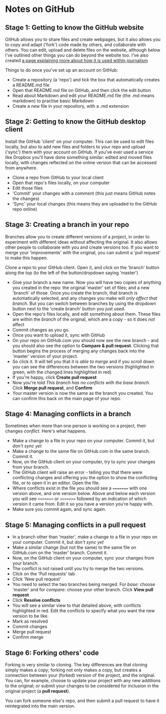 # Notes on GitHub

## Stage 1: Getting to know the GitHub website

GitHub allows you to share files and create webpages, but it also allows you to copy and adapt ('fork') code made by others, and collaborate with others. You can edit, upload and delete files on the website, although below I've outlined other things you can do beyond the website too. I've also created [a page explaining more about how it is used within journalism](https://github.com/paulbradshaw/introtogithub/blob/master/github_in_journalism.md)

Things to do once you've set up an account on GitHub:

* Create a repository (a 'repo') and tick the box that automatically creates a README.md file
* Open that README.md file on GitHub, and then click the edit button
* Read about Markdown and edit your README.md file (the .md means markdown) to practise basic Markdown
* Create a new file in your repository, with a .md extension

## Stage 2: Getting to know the GitHub desktop client

Install the GitHub 'client' on your computer. This can be used to edit files locally, but also to add new files and folders to your repo and upload ('sync') them with your account on GitHub. If you've ever used a service like Dropbox you'll have done something similar: edited and moved files locally, with changes reflected on the online version that can be accessed from anywhere.

* Clone a repo from GitHub to your local client
* Open that repo's files locally, on your computer
* Edit those files
* 'Commit' your changes with a comment (this just means GitHub notes the changes)
* 'Sync' your local changes (this means they are uploaded to the GitHub repo online)

## Stage 3: Creating a branch in your repo

Branches allow you to create different versions of a project, in order to experiment with different ideas without affecting the original. It also allows other people to collaborate with you and create versions too. If you want to merge your 'improvements' with the original, you can submit a 'pull request' to make this happen.

Clone a repo to your GitHub client. Open it, and click on the 'branch' button along the top (to the left of the button/dropdown saying 'master')

* Give your branch a new name. Now you will have two copies of anything you created in the repo: the original 'master' set of files; and a new 'branch' of those. Once you create the branch, that branch is automatically selected, and any changes you make will *only affect that branch*. But you can switch between branches by using the dropdown button next to the 'create branch' button you just used.
* Open the repo's files locally, and edit something about them. These files are within the *branch* of the original, which are a copy - so it does *not* affect
* Commit changes as you go.
* Once you want to upload it, sync with GitHub
* On your repo on GitHub.com you should now see the new branch - and you should also see the option to **Compare & pull request**. Clicking that button begins the process of merging any changes back into the 'master' version of your project.
* So click it. It will tell you that it is *able to merge* and if you scroll down you can see the differences between the two versions (highlighted in green, with the changed lines highlighted in red)
* If you're happy, click **Create pull request**
* Now you're told *This branch has no conflicts with the base branch*. Click **Merge pull request**, and **Confirm**
* Your master version is now the same as the branch you created. You can confirm this back on the main page of your repo.

## Stage 4: Managing conflicts in a branch

Sometimes when more than one person is working on a project, their changes *conflict*. Here's what happens.

* Make a change to a file in your repo on your computer. Commit it, but *don't sync yet*
* Make a change to the same file on GitHub.com in the same branch. Commit it.
* Now, on the GitHub client on your computer, try to sync your changes from your branch.
* The GitHub client will raise an error - telling you that there were conflicting changes and offering you the option to show the conflicting file, or to open it in an editor. Open the file.
* Where conflicts exist in the file you should see a `=======` with one version above, and one version below. Above and below each version you will see `<<<<<<<` or `>>>>>>>` followed by an indication of which version it came from. Edit it so you have a version you're happy with.
* Make sure you commit again, and sync again.


## Stage 5: Managing conflicts in a pull request

* In a branch other than 'master', make a change to a file in your repo on your computer. Commit it, but *don't sync yet*
* Make a similar change (but not the same) to the same file on GitHub.com on the 'master' branch. Commit it.
* Now, on the GitHub client on your computer, sync your changes from your branch.
* The conflict is not raised until you try to merge the two versions.
* Click on the 'Pull requests' tab
* Click 'New pull request'
* You need to select the two branches being merged. For *base:* choose 'master' and for *compare:* choose your other branch. Click **View pull request**
* Click **Resolve conflicts**
* You will see a similar view to that detailed above, with conflicts highlighted in red. Edit the conflicts to specify what you want the new version to be like.
* Mark as resolved
* Commit changes
* Merge pull request
* Confirm merge

## Stage 6: Forking others' code

Forking is very similar to cloning. The key differences are that cloning simply makes a copy; forking not only makes a copy, but creates a connection between your (forked) version of the project, and the original. You can, for example, choose to update your project with any new additions to the original; or submit your changes to be considered for inclusion in the original project (a **pull request**).

You can fork someone else's repo, and then submit a pull request to have it reintegrated into the main version.
